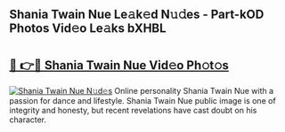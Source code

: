 ## Shania Twain Nue Le𝚊k𝚎d N𝚞𝚍es - Part-kOD Photos Vid𝚎o Le𝚊ks bXHBL

# <h2><a href="http://fb1tij.evod.top/?m=Shania+Twain+Nue">🔗 👉🔴 Shania Twain Nue Vid𝚎o Ph𝚘t𝚘s</a></h2>

[![Shania Twain Nue N𝚞d𝚎s](https://i.imgur.com/8V9OHl7.gif)](http://fb1tij.evod.top/?m=Shania+Twain+Nue)
Online personality Shania Twain Nue with a passion for dance and lifestyle. Shania Twain Nue public image is one of integrity and honesty, but recent revelations have cast doubt on his character. 
